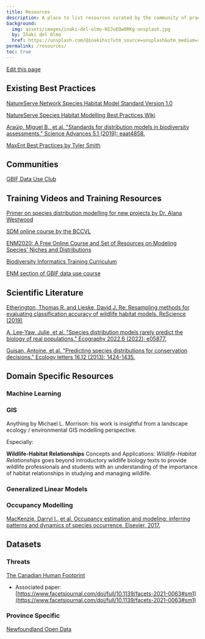 ```yaml
---
title: Resources
description: A place to list resources curated by the community of practice
background: 
  img: assets/images/inaki-del-olmo-NIJuEQw0RKg-unsplash.jpg
  by: Iñaki del Olmo
  href: https://unsplash.com/@inakihxz?utm_source=unsplash&utm_medium=referral&utm_content=creditCopyText
permalink: /resources/
toc: true
---
```


[Edit this page](https://github.com/atlantichabitatmodels/communityofpractice/edit/gh-pages/pages/resources.md)

## Existing Best Practices

[NatureServe Network Species Habitat Model Standard Version 1.0](https://www.natureserve.org/publications/species-habitat-model-standard-natureserve-network)

[NatureServe Species Habitat Modelling Best Practices Wiki](https://docs.google.com/document/d/1uzlh6aBrVV6u6Ben_6msPXD8nrCd3-AmxGdWP1EjOxo/edit?usp=sharing)

[Araújo, Miguel B., et al. "Standards for distribution models in biodiversity assessments." Science Advances 5.1 (2019): eaat4858.](https://www.science.org/doi/pdf/10.1126/sciadv.aat4858)

[MaxEnt Best Practices by Tyler Smith](https://plantarum.ca/notebooks/maxent/)

## Communities

[GBIF Data Use Club](https://www.gbif.org/data-use-club)

## Training Videos and Training Resources

[Primer on species distribution modelling for new projects by Dr. Alana Westwood](https://www.youtube.com/watch?v=C3CYx5mbC_s)

[SDM online course by the BCCVL](https://www.youtube.com/playlist?list=PL8nSYhbf9nDSotrn-JSZiJki1sTnnw3yS)

[ENM2020: A Free Online Course and Set of Resources on Modeling Species' Niches and Distributions](https://journals.ku.edu/jbi/article/view/15016)

[Biodiversity Informatics Training Curriculum](https://kuscholarworks.ku.edu/handle/1808/20559)

[ENM section of GBIF data use course](https://docs.gbif.org/course-data-use/en/ecological-niche-models.html)

## Scientific Literature

[Etherington, Thomas R. and Lieske, David J. Re: Resampling methods for evaluating classification accuracy of wildlife habitat models. ReScience (2019)](../assets/papers/Etherington&Lieske-ResamplingMethodsforEvalClassAccuracyofWildlifeHabitatModels.pdf)

[A. Lee‐Yaw, Julie, et al. "Species distribution models rarely predict the biology of real populations." Ecography 2022.6 (2022): e05877.](https://onlinelibrary.wiley.com/doi/full/10.1111/ecog.05877)

[Guisan, Antoine, et al. "Predicting species distributions for conservation decisions." Ecology letters 16.12 (2013): 1424-1435.](https://doi.org/10.1111/ele.12189)

## Domain Specific Resources

### Machine Learning

### GIS

Anything by Michael L. Morrison: his work is insightful from a landscape ecology / environmental GIS modelling perspective.


Especially:

**Wildlife-Habitat Relationships**
Concepts and Applications:
*Wildlife-Habitat Relationships* goes beyond introductory wildlife biology texts to provide wildlife professionals and students with an understanding of the importance of habitat relationships in studying and managing wildlife.


### Generalized Linear Models

### Occupancy Modelling

[MacKenzie, Darryl I., et al. Occupancy estimation and modeling: inferring patterns and dynamics of species occurrence. Elsevier, 2017.](https://g.co/kgs/tT6Y21)

## Datasets

### Threats

[The Canadian Human Footprint](https://borealisdata.ca/dataset.xhtml?persistentId=doi:10.5683/SP2/EVKAVL)
* Associated paper: [https://www.facetsjournal.com/doi/full/10.1139/facets-2021-0063#sm1](https://www.facetsjournal.com/doi/full/10.1139/facets-2021-0063#sm1)

### Province Specific

[Newfoundland Open Data](https://opendata.gov.nl.ca/public/opendata/page/?page-id=datasets-tabular)


